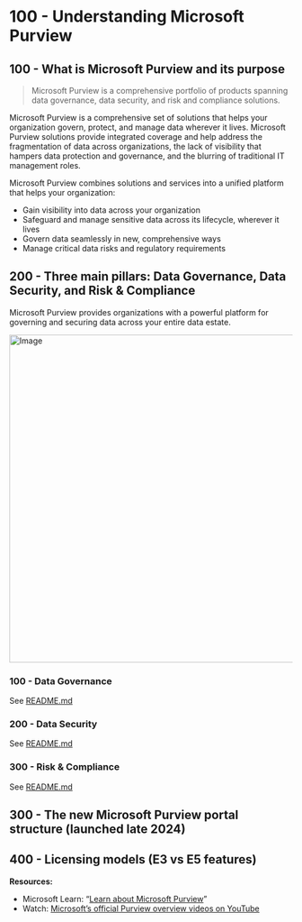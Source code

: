 # 100 -  Understanding Microsoft Purview

## 100 -  What is Microsoft Purview and its purpose

> Microsoft Purview is a comprehensive portfolio of products spanning data governance, data security, and risk and compliance solutions. 

Microsoft Purview is a comprehensive set of solutions that helps your organization govern, protect, and manage data wherever it lives. Microsoft Purview solutions provide integrated coverage and help address the fragmentation of data across organizations, the lack of visibility that hampers data protection and governance, and the blurring of traditional IT management roles.

Microsoft Purview combines solutions and services into a unified platform that helps your organization:

- Gain visibility into data across your organization
- Safeguard and manage sensitive data across its lifecycle, wherever it lives
- Govern data seamlessly in new, comprehensive ways
- Manage critical data risks and regulatory requirements

## 200 - Three main pillars: Data Governance, Data Security, and Risk & Compliance

Microsoft Purview provides organizations with a powerful platform for governing and securing data across your entire data estate.

<img width="1001" height="582" alt="Image" src="https://github.com/user-attachments/assets/9d189c10-4b9c-4f63-93c8-46698d1a7a22" />

### 100 - Data Governance

See [README.md](./200/100/README.md)

### 200 - Data Security

See [README.md](./200/200/README.md)

### 300 - Risk & Compliance

See [README.md](./200/300/README.md)

## 300 - The new Microsoft Purview portal structure (launched late 2024)

 
 ## 400 - Licensing models (E3 vs E5 features)

**Resources:**

- Microsoft Learn: “[Learn about Microsoft Purview](https://learn.microsoft.com/en-us/purview/)”
- Watch: [Microsoft’s official Purview overview videos on YouTube](https://www.youtube.com/@MicrosoftPurview)
